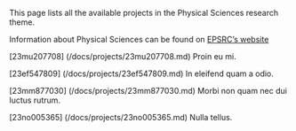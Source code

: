 This page lists all the available projects in the Physical Sciences research theme.

Information about Physical Sciences can be found on [EPSRC’s website](undefined)

[23mu207708] (/docs/projects/23mu207708.md) Proin eu mi.

[23ef547809] (/docs/projects/23ef547809.md) In eleifend quam a odio.

[23mm877030] (/docs/projects/23mm877030.md) Morbi non quam nec dui luctus rutrum.

[23no005365] (/docs/projects/23no005365.md) Nulla tellus.
